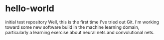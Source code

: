 # hello-world
initial test repository
Well, this is the first time I've tried out Git.
I'm working toward some new software build in the machine learning domain, particularly a learning exercise about neural nets and convolutional nets.

